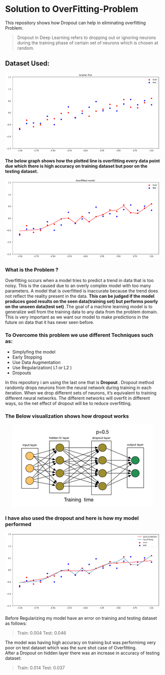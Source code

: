 # Solution to OverFitting-Problem
This repository shows how Dropout can help in eliminating overfitting Problem.
> Dropout in Deep Learning refers to dropping out or ignoring neurons during the training phase of certain set of neurons which is chosen at random.

## Dataset Used: 

<p align="center">
  <img src="https://github.com/vedantgoswami/Solution-to-OverFitting-Problem/blob/main/Images/dataset.png">
</p>

<p>
<b>The below graph shows how the plotted line is overfitting every data point due which there is high accuracy on training dataset but poor on the testing dataset.</b>
</p>

<p align="center">
  <img src="https://github.com/vedantgoswami/Solution-to-OverFitting-Problem/blob/main/Images/overfitting.png">
</p>
<p>
  <h3> What is the Problem ? </h3>
    Overfitting occurs when a model tries to predict a trend in data that is too noisy. This is the caused due to an overly complex model with too many parameters. A model that is overfitted is inaccurate because the trend does not reflect the reality present in the data. <b> This can be judged if the model produces good results on the seen data(training set) but performs poorly on the unseen data(test set) </b> .The goal of a machine learning model is to generalize well from the training data to any data from the problem domain. This is very important as we want our model to make predictions in the future on data that it has never seen before.
 </p>    
<h3> To Overcome this problem we use different Techniques such as: </h3>

- Simplyfing the model
- Early Stopping
- Use Data Augmentation
- Use Regularization( L1 or L2 )
- Dropouts

<p>
In this repository i am using the last one that is <b> Dropout </b>.
Dropout method randomly drops neurons from the neural network during training in each iteration. When we drop different sets of neurons, it’s equivalent to training different neural networks. The different networks will overfit in different ways, so the net effect of dropout will be to reduce overfitting.
</p>

<h3> The Below visualization shows how dropout works</h3>

<p align="center">
  <img src="https://github.com/vedantgoswami/Solution-to-OverFitting-Problem/blob/main/Images/GIF.gif">
</p>

<h3> I have also used the dropout and here is how my model performed </h3>
<p align="center">
  <img src="https://github.com/vedantgoswami/Solution-to-OverFitting-Problem/blob/main/Images/dropout.png">
</p>

Before Regularizing my model have an error on training and testing dataset as follows:
> Train: 0.004
> Test: 0.046

The model was having high accuracy on training but was performimg very poor on test dataset which was the sure shot case of Overfitting.<br>
After a Dropout on hidden layer there was an increase in accuracy of testing dataset:
> Train: 0.014
> Test: 0.037


  
